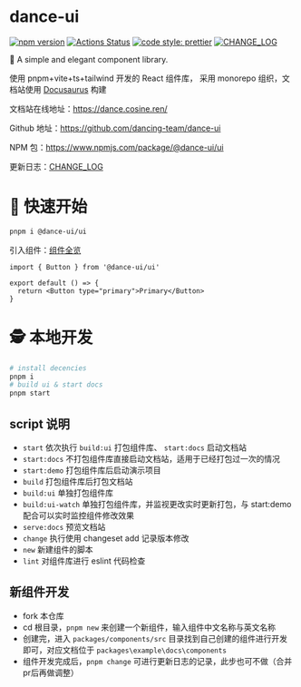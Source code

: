 # dance-ui

[![npm version](https://img.shields.io/npm/v/@dance-ui/ui/latest.svg)](https://www.npmjs.com/package/@dance-ui/ui) [![Actions Status](https://github.com/dancing-team/dance-ui/actions/workflows/release.yml/badge.svg)](https://github.com/dancing-team/dance-ui) [![code style: prettier](https://img.shields.io/badge/code_style-prettier-ff69b4.svg?style=flat-square)](https://github.com/prettier/prettier) [![CHANGE_LOG](https://img.shields.io/badge/CHANGE-LOG-ff69b4.svg?style=flat-square)](https://github.com/dancing-team/dance-ui/blob/main/packages/components/CHANGELOG.md)

🌸 A simple and elegant component library.

使用 pnpm+vite+ts+tailwind 开发的 React 组件库， 采用 monorepo 组织，文档站使用 [Docusaurus](https://docusaurus.io/docs) 构建

文档站在线地址：https://dance.cosine.ren/

Github 地址：https://github.com/dancing-team/dance-ui

NPM 包：https://www.npmjs.com/package/@dance-ui/ui

更新日志：[CHANGE_LOG](https://github.com/dancing-team/dance-ui/blob/main/packages/components/CHANGELOG.md)

# 🍨 快速开始

```bash
pnpm i @dance-ui/ui
```

引入组件：[组件全览](https://dance.cosine.ren/docs/category/%E7%BB%84%E4%BB%B6%E5%85%A8%E8%A7%88)

```tsx
import { Button } from '@dance-ui/ui'

export default () => {
  return <Button type="primary">Primary</Button>
}
```

# 🕵 本地开发

```bash
# install decencies
pnpm i
# build ui & start docs
pnpm start
```

## script 说明

- `start` 依次执行 `build:ui` 打包组件库、 `start:docs` 启动文档站
- `start:docs` 不打包组件库直接启动文档站，适用于已经打包过一次的情况
- `start:demo` 打包组件库后启动演示项目
- `build` 打包组件库后打包文档站
- `build:ui` 单独打包组件库
- `build:ui-watch` 单独打包组件库，并监视更改实时更新打包，与 start:demo 配合可以实时监控组件修改效果
- `serve:docs` 预览文档站
- `change` 执行使用 changeset add 记录版本修改
- `new` 新建组件的脚本
- `lint` 对组件库进行 eslint 代码检查

## 新组件开发

- fork 本仓库
- cd 根目录，`pnpm new` 来创建一个新组件，输入组件中文名称与英文名称
- 创建完，进入 `packages/components/src` 目录找到自己创建的组件进行开发即可，对应文档位于 `packages\example\docs\components`
- 组件开发完成后，`pnpm change` 可进行更新日志的记录，此步也可不做（合并pr后再做调整）
